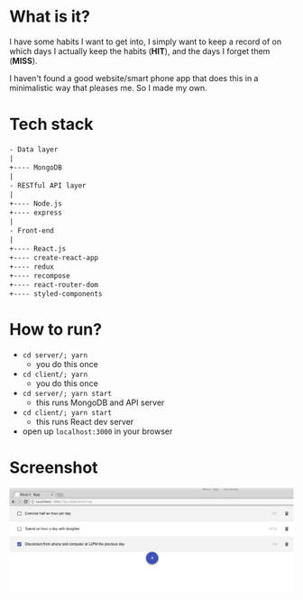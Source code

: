 # What is it?
I have some habits I want to get into, I simply want to keep a record of on which days I actually
keep the habits (**HIT**), and the days I forget them (**MISS**).

I haven't found a good website/smart phone app that does this in a minimalistic way that pleases me.
So I made my own.

# Tech stack

    - Data layer
    |
    +---- MongoDB
    |
    - RESTful API layer
    |
    +---- Node.js
    +---- express
    |
    - Front-end
    |
    +---- React.js
    +---- create-react-app
    +---- redux
    +---- recompose
    +---- react-router-dom
    +---- styled-components

# How to run?
- `cd server/; yarn`
    - you do this once
- `cd client/; yarn`
    - you do this once
- `cd server/; yarn start`
    - this runs MongoDB and API server
- `cd client/; yarn start`
    - this runs React dev server
- open up `localhost:3000` in your browser

# Screenshot
![](./screenshot.png)
